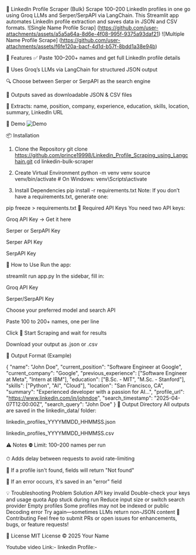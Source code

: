 🔎 LinkedIn Profile Scraper (Bulk)
Scrape 100–200 LinkedIn profiles in one go using Groq LLMs and Serper/SerpAPI via LangChain. This Streamlit app automates LinkedIn profile extraction and saves data in JSON and CSV formats.
![Single Name Profile Scrap] (https://github.com/user-attachments/assets/a5a5a64a-8d6e-4f08-995f-9375a93daf21)
![Multiple Name Profile Scrape] (https://github.com/user-attachments/assets/f6fe120a-bacf-4d1d-b57f-8bdd1a38e94b)



🚀 Features
✅ Paste 100–200+ names and get full LinkedIn profile details

🤖 Uses Groq’s LLMs via LangChain for structured JSON output

🔍 Choose between Serper or SerpAPI as the search engine

📁 Outputs saved as downloadable JSON & CSV files

🧠 Extracts: name, position, company, experience, education, skills, location, summary, LinkedIn URL

📸 Demo
![Demo](https://github.com/user-attachments/assets/abb83809-acfa-4c39-a79f-5babb838fccc)


📦 Installation
1. Clone the Repository
git clone https://github.com/prince19998/Linkedin_Profile_Scraping_using_Langchain.git
cd linkedin-bulk-scraper

2. Create Virtual Environment
python -m venv venv
source venv/bin/activate  # On Windows: venv\Scripts\activate

3. Install Dependencies
pip install -r requirements.txt
Note: If you don’t have a requirements.txt, generate one:


pip freeze > requirements.txt
🔐 Required API Keys
You need two API keys:

Groq API Key → Get it here

Serper or SerpAPI Key

Serper API Key

SerpAPI Key

🧾 How to Use
Run the app:


streamlit run app.py
In the sidebar, fill in:

Groq API Key

Serper/SerpAPI Key

Choose your preferred model and search API

Paste 100 to 200+ names, one per line

Click 🚀 Start Scraping and wait for results

Download your output as .json or .csv

🧠 Output Format (Example)


{
  "name": "John Doe",
  "current_position": "Software Engineer at Google",
  "current_company": "Google",
  "previous_experience": ["Software Engineer at Meta", "Intern at IBM"],
  "education": ["B.Sc. - MIT", "M.Sc. - Stanford"],
  "skills": ["Python", "AI", "Cloud"],
  "location": "San Francisco, CA",
  "summary": "Experienced developer with a passion for AI...",
  "profile_url": "https://www.linkedin.com/in/johndoe",
  "search_timestamp": "2025-04-07T12:00:00Z",
  "search_query": "John Doe"
}
📂 Output Directory
All outputs are saved in the linkedin_data/ folder:

linkedin_profiles_YYYYMMDD_HHMMSS.json

linkedin_profiles_YYYYMMDD_HHMMSS.csv

⚠️ Notes
⛔️ Limit: 100–200 names per run

⏱ Adds delay between requests to avoid rate-limiting

🧹 If a profile isn't found, fields will return "Not found"

🛑 If an error occurs, it's saved in an "error" field

💡 Troubleshooting
Problem	Solution
API key invalid	Double-check your keys and usage quota
App stuck during run	Reduce input size or switch search provider
Empty profiles	Some profiles may not be indexed or public
Decoding error	Try again—sometimes LLMs return non-JSON content
🙌 Contributing
Feel free to submit PRs or open issues for enhancements, bugs, or feature requests!

📜 License
MIT License © 2025 Your Name


Youtube video Link:-
linkedin Profile:-
